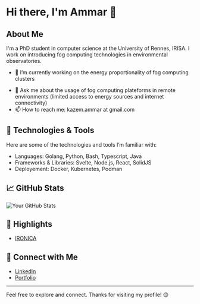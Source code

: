 # Hi there, I'm Ammar 👋

## About Me

I'm a PhD student in computer science at the University of Rennes, IRISA. I work on introducing fog computing technologies in environmental observatories. 

- 🔭 I’m currently working on the energy proportionality of fog computing clusters
<!-- - 🌱 I’m currently learning [Technologies or Skills You’re Learning] 
- 👯 I’m looking to collaborate on [Types of Projects or Collaborations You're Interested In]
- 🤔 I’m looking for help with [Areas Where You Need Assistance] -->
- 💬 Ask me about the usage of fog computing plateforms in remote environments (limited access to energy sources and internet connectivity)
- 📫 How to reach me: kazem.ammar at gmail.com
<!-- - ⚡ Fun fact: [A Fun Fact About You] -->

## 🔧 Technologies & Tools

Here are some of the technologies and tools I’m familiar with:

- Languages: Golang, Python, Bash, Typescript, Java
- Frameworks & Libraries: Svelte, Node.js, React, SolidJS
- Deployement: Docker, Kubernetes, Podman

## 📈 GitHub Stats

![Your GitHub Stats](https://github-readme-stats.vercel.app/api?username=Ammar96399&show_icons=true&hide=contribs,prs&theme=radical)

## 🌟 Highlights

- [IRONICA](https://github.com/Ironica)

<!-- ## 📝 Latest Blog Posts

- [Blog Post Title](URL to Blog Post)
- [Another Blog Post Title](URL to Blog Post) -->

## 🤝 Connect with Me

- [LinkedIn](https://www.linkedin.com/in/ammar-kazem-5357991a1)
- [Portfolio](https://www.ammar.leskazems.fr)

<!--## 👀 Check Out My Projects

- [Project 1](https://github.com/your_username/project1)
- [Project 2](https://github.com/your_username/project2)
- [Project 3](https://github.com/your_username/project3) -->

---

Feel free to explore and connect. Thanks for visiting my profile! 😊

     
<!--
**Ammar96399/Ammar96399** is a ✨ _special_ ✨ repository because its `README.md` (this file) appears on your GitHub profile.

Here are some ideas to get you started:

- 🔭 I’m currently working on ...
- 🌱 I’m currently learning ...
- 👯 I’m looking to collaborate on ...
- 🤔 I’m looking for help with ...
- 💬 Ask me about ...
- 📫 How to reach me: ...
- 😄 Pronouns: ...
- ⚡ Fun fact: ...
-->
